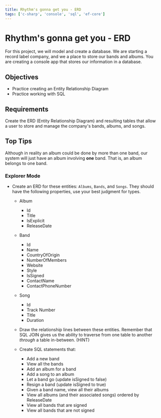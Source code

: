 ```yaml
---
title: Rhythm's gonna get you - ERD
tags: ['c-sharp', 'console', 'sql', 'ef-core']
---
```


# Rhythm's gonna get you - ERD

For this project, we will model and create a database. We are starting a record label company, and we a place to store our bands and albums. You are creating a console app that stores our information in a database.

## Objectives

- Practice creating an Entity Relationship Diagram
- Practice working with SQL

## Requirements

Create the ERD (Entity Relationship Diagram) and resulting tables that allow a user to store and manage the company's bands, albums, and songs.

## Top Tips

Although in reality an album could be done by more than one band, our system will just have an album involving **one** band. That is, an album belongs to one band.

### Explorer Mode

- Create an ERD for these entities: `Albums`, `Bands`, and `Songs`. They should have the following properties, use your best judgment for types.

  - Album

    - Id
    - Title
    - IsExplicit
    - ReleaseDate

  - Band

    - Id
    - Name
    - CountryOfOrigin
    - NumberOfMembers
    - Website
    - Style
    - IsSigned
    - ContactName
    - ContactPhoneNumber

  - Song

    - Id
    - Track Number
    - Title
    - Duration

  - Draw the relationship lines between these entities. Remember that SQL JOIN gives us the ability to traverse from one table to another _through_ a table in-between. (HINT)

  - Create SQL statements that:
    - Add a new band
    - View all the bands
    - Add an album for a band
    - Add a song to an album
    - Let a band go (update isSigned to false)
    - Resign a band (update isSigned to true)
    - Given a band name, view all their albums
    - View all albums (and their associated songs) ordered by ReleaseDate
    - View all bands that are signed
    - View all bands that are not signed
